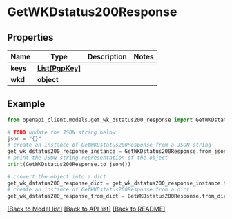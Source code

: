 # GetWKDstatus200Response


## Properties

Name | Type | Description | Notes
------------ | ------------- | ------------- | -------------
**keys** | [**List[PgpKey]**](PgpKey.md) |  | 
**wkd** | **object** |  | 

## Example

```python
from openapi_client.models.get_wk_dstatus200_response import GetWKDstatus200Response

# TODO update the JSON string below
json = "{}"
# create an instance of GetWKDstatus200Response from a JSON string
get_wk_dstatus200_response_instance = GetWKDstatus200Response.from_json(json)
# print the JSON string representation of the object
print(GetWKDstatus200Response.to_json())

# convert the object into a dict
get_wk_dstatus200_response_dict = get_wk_dstatus200_response_instance.to_dict()
# create an instance of GetWKDstatus200Response from a dict
get_wk_dstatus200_response_from_dict = GetWKDstatus200Response.from_dict(get_wk_dstatus200_response_dict)
```
[[Back to Model list]](../README.md#documentation-for-models) [[Back to API list]](../README.md#documentation-for-api-endpoints) [[Back to README]](../README.md)


